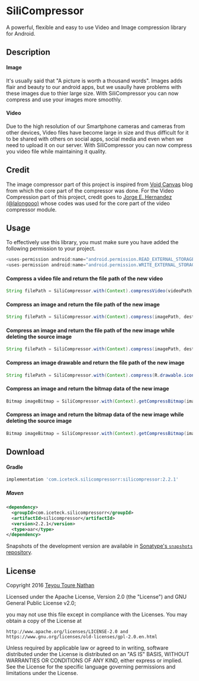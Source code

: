 # SiliCompressor
A powerful, flexible and easy to use Video and Image compression library for Android.


Description
--------
#### Image 
It's usually said that "A picture is worth a thousand words". Images adds flair and beauty to our android apps, but we usaully have problems with these images due to thier large size. With SiliCompressor you can now compress and use your images more smoothly.

#### Video
Due to the high resolution of our Smartphone cameras and cameras from other devices, Video files have become large in size and thus difficult for it to be shared with others on social apps, social media and even when we need to upload it on our server. With SiliCompressor you can now compress you video file while maintaining it quality.

Credit
--------
The image compressor part of this project is inspired from [Void Canvas] blog from which the core part of the compressor was done.
For the Video Compression part of this project, credit goes to [Jorge E. Hernandez (@lalongooo)] whose codes was used for the core part of the video compressor module.

Usage
--------
To effectively use this library, you must make sure you have added the following permission to your project.
```java
<uses-permission android:name="android.permission.READ_EXTERNAL_STORAGE"/>
<uses-permission android:name="android.permission.WRITE_EXTERNAL_STORAGE"/>
```
#### Compress a video file and return the file path of the new video
```java
String filePath = SiliCompressor.with(Context).compressVideo(videoPath, destinationDirectory);
```
#### Compress an image and return the file path of the new image
```java
String filePath = SiliCompressor.with(Context).compress(imagePath, destinationDirectory);
```
#### Compress an image and return the file path of the new image while deleting the source image
```java
String filePath = SiliCompressor.with(Context).compress(imagePath, destinationDirectory, true);
```

#### Compress an image drawable and return the file path of the new image
```java
String filePath = SiliCompressor.with(Context).compress(R.drawable.icon);
```

#### Compress an image and return the bitmap data of the new image
```java
Bitmap imageBitmap = SiliCompressor.with(Context).getCompressBitmap(imagePath);
```

#### Compress an image and return the bitmap data of the new image while deleting the source image
```java
Bitmap imageBitmap = SiliCompressor.with(Context).getCompressBitmap(imagePath, true);
```


Download
--------
#### Gradle
```groovy
implementation 'com.iceteck.silicompressorr:silicompressor:2.2.1'
```

##### Maven
```xml
<dependency>
  <groupId>com.iceteck.silicompressorr</groupId>
  <artifactId>silicompressor</artifactId>
  <version>2.2.1</version>
  <type>aar</type>
</dependency>
```
Snapshots of the development version are available in [Sonatype's `snapshots` repository][snap].

License
--------
Copyright 2016 [Teyou Toure Nathan][toure]

Licensed under the Apache License, Version 2.0 (the "License") and GNU General Public License v2.0;

you may not use this file except in compliance with the Licenses.
You may obtain a copy of the License at

    http://www.apache.org/licenses/LICENSE-2.0 and https://www.gnu.org/licenses/old-licenses/gpl-2.0.en.html

Unless required by applicable law or agreed to in writing, software
distributed under the License is distributed on an "AS IS" BASIS,
WITHOUT WARRANTIES OR CONDITIONS OF ANY KIND, either express or implied.
See the License for the specific language governing permissions and
limitations under the License.


[snap]:  https://oss.sonatype.org/content/repositories/snapshots
[toure]:  https://www.linkedin.com/in/toure-nathan/
[Void Canvas]: http://voidcanvas.com/whatsapp-like-image-compression-in-android/
[Jorge E. Hernandez (@lalongooo)]: https://github.com/lalongooo
